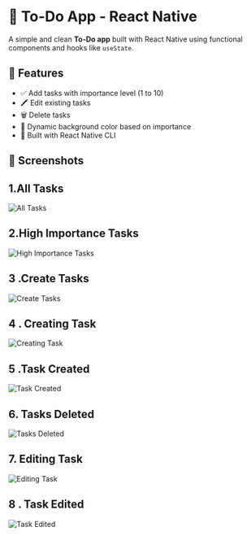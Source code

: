 # 📝 To-Do App - React Native

A simple and clean **To-Do app** built with React Native using functional components and hooks like `useState`.

## 🚀 Features

- ✅ Add tasks with importance level (1 to 10)
- 🖍 Edit existing tasks
- 🗑 Delete tasks
- 🌈 Dynamic background color based on importance
- 📱 Built with React Native CLI

## 📸 Screenshots
## 1.All Tasks
![All Tasks](demo_shots/All_Tasks.png)

## 2.High Importance Tasks
![High Importance Tasks](demo_shots/high_importance_tasks.png)

## 3 .Create Tasks
![Create Tasks](demo_shots/create_tasks.png)

## 4 . Creating Task
![Creating Task](demo_shots/creating_task.png)

## 5 .Task Created
![Task Created](demo_shots/tasks_created.png)

## 6. Tasks Deleted 
![Tasks Deleted](demo_shots/tasks_deleted.png)

## 7. Editing Task 
![Editing Task](demo_shots/editing_task.png)

## 8 . Task Edited 
![Task Edited](demo_shots/task_edited.png)
